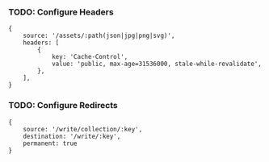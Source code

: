 ### TODO: Configure Headers
```
{
    source: '/assets/:path(json|jpg|png|svg)',
    headers: [
        {
            key: 'Cache-Control',
            value: 'public, max-age=31536000, stale-while-revalidate',
        },
    ],
}
```

### TODO: Configure Redirects
```
{
    source: '/write/collection/:key',
    destination: '/write/:key',
    permanent: true
}
```